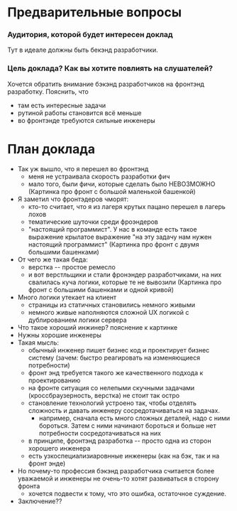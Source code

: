 # Предварительные вопросы

### Аудитория, которой будет интересен доклад 
Тут в идеале должны быть бекэнд разработчики.


### Цель доклада? Как вы хотите повлиять на слушателей?
Хочется обратить внимание бэкэнд разработчиков на фронтэнд разработку. Пояснить, что
* там есть интересные задачи
* рутиной работы становится всё меньше
* во фронтэнде требуются сильные инженеры

# План доклада

* Так уж вышло, что я перешел во фронтэнд
    - меня не устраивала скорость разработки фич
    - мало того, были фичи, которые сделать было НЕВОЗМОЖНО
(Картинка про фронт с большой маленькой башенкой)
* Я заметил что фронтэдеров чморят:
    - кто-то считает, что я из лагеря крутых пацано перешел в лагерь лохов
    - тематические шуточки среди фроэндеров
    - "настоящий программист". У нас в команде есть такое выражение крылатое выражение "на эту задачу нам нужен настоящий программист" 
(Картинка про фронт с двумя большими башенками)
* От чего же такая беда:
    - верстка -- простое ремесло
    - и вот верстльщики и стали фронэндер разработчиками, на них свалилась куча логики, которые те не вывозили
(Картинка про фронт с большими башенками и одной кривой)
* Много логики утекает на клиент
    - страницы из статичных становились немного живыми
    - немного живые наполняются сложной UX логикой с дублированием логики сервера    
* Что такое хороший инжинер? пояснение к картинке
* Нужны хорошие инженеры
* Такая мысль:
    - обычный инженер пишет бизнес код и проектирует бизнес систему (зачем: быстро реагировать на изменяющиеся потребности)
    - фронт энд требуется такого же качественного подхода к проектированию
    - на фронте ситуация со нелепыми скучными задачами (кроссбраузерность, верстка) не стоит так остро
    - становление технологий устроено так, чтобы отделять сложность и давать инженеру сосредотачиваться на задачах.
        - например, сначала есть много сложных деталей, надо с ними бороться. Затем с ними начинают бороться и больше нет потребности сосредотачиваться на них
    - в принципе, фронтэнд разработка -- просто одна из сторон хорошего инженера
    - есть узкоспециализиаровнные инженеры (как на бэк, так и на фронт энде)
* Но почему-то профессия бэкэнд разработчика считается более уважаемой и инженеры не очень-то хотят развиваться в сторону фронта    
    - хочется подвести к тому, что это ошибка, остаточное суждение.
* Заключение??